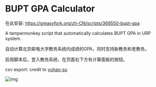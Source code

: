 # BUPT GPA Calculator

在此安装: https://greasyfork.org/zh-CN/scripts/369550-bupt-gpa

A tampermonkey script that automatically calculates BUPT GPA in URP system.

自动计算北京邮电大学教务系统内成绩的GPA，同时支持新教务和老教务。

启用脚本后，登入教务系统，在页面右下方有计算面板的按钮。

csv export: credit to [yuhao-su](https://github.com/yuhao-su)

![img](https://greasyfork.org/system/screenshots/screenshots/000/013/138/original/gui.png)
